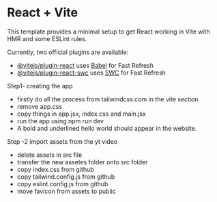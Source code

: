 # React + Vite

This template provides a minimal setup to get React working in Vite with HMR and some ESLint rules.

Currently, two official plugins are available:

- [@vitejs/plugin-react](https://github.com/vitejs/vite-plugin-react/blob/main/packages/plugin-react/README.md) uses [Babel](https://babeljs.io/) for Fast Refresh
- [@vitejs/plugin-react-swc](https://github.com/vitejs/vite-plugin-react-swc) uses [SWC](https://swc.rs/) for Fast Refresh


Step1- creating the app 
 - firstly do all the process from tailwindcss.com in the vite section
 - remove app.css
 - copy things in app.jsx, index.css and main.jsx
 - run the app using npm run dev
 - A bold and underlined hello world should appear in the website.

Step -2 import assets from the yt video 
 - delete assets in src file
 - transfer the new assetes folder onto src folder
 - copy index.css from github
 - copy tailwind.config.js from github
 - copy eslint.config.js from github
 - move favicon from assets to public
